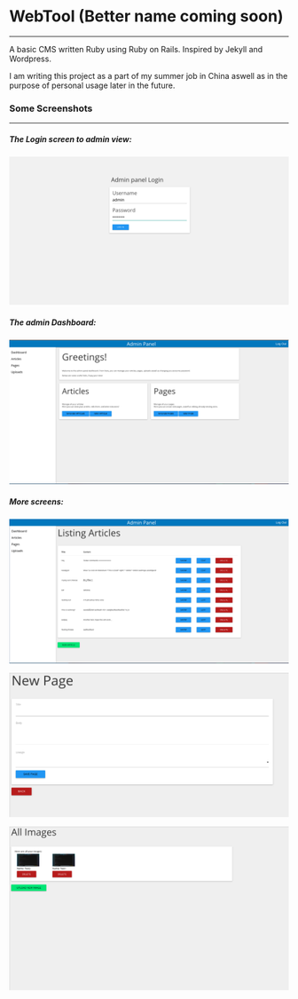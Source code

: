 # WebTool (Better name coming soon)
----

A basic CMS written Ruby using Ruby on Rails. Inspired by Jekyll and Wordpress.

I am writing this project as a part of my summer job in China aswell as in the purpose of personal usage later in the future.

### Some Screenshots
------

##### The Login screen to admin view:
![Login screen](screenshots/login.png)

##### The admin Dashboard:
![Dashboard](screenshots/dashboard.png)

##### More screens:
![Articles Index view](screenshots/Articles-Index.png)

![Form](screenshots/Form.png)

![Image View](screenshots/Images.png)

